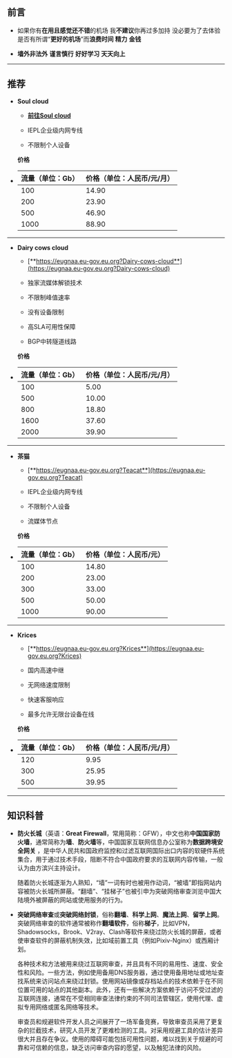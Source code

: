## 前言

- 如果你有**在用且感觉还不错**的机场 我**不建议**你再过多加持 没必要为了去体验是否有所谓“**更好的机场**”而**浪费时间** **精力** **金钱**

- **墙外非法外** **谨言慎行** **好好学习** **天天向上**

------

## 推荐

- **Soul cloud**

  - [**前往Soul cloud**](https://www.linghun5.com/#/register?code=NianBroken)

  - IEPL企业级内网专线

  - 不限制个人设备

  **价格**

- | 流量（单位：Gb） | 价格（单位：人民币/元/月） |
  | ---------------- | -------------------------- |
  | 100              | 14.90                      |
  | 200              | 23.90                      |
  | 500              | 46.90                      |
  | 1000             | 88.90                      |

------

- **Dairy cows cloud**

  - [**https://eugnaa.eu-gov.eu.org?Dairy-cows-cloud**](https://eugnaa.eu-gov.eu.org?Dairy-cows-cloud)

  - 独家流媒体解锁技术

  - 不限制峰值速率

  - 没有设备限制

  - 高SLA可用性保障

  - BGP中转隧道线路

  **价格**

- | 流量（单位：Gb） | 价格（单位：人民币/元/月） |
  | ---------------- | -------------------------- |
  | 100              | 5.00                       |
  | 500              | 10.00                      |
  | 800              | 18.80                      |
  | 1600             | 37.60                      |
  | 2000             | 39.90                      |

------

- **茶猫**

  - [**https://eugnaa.eu-gov.eu.org?Teacat**](https://eugnaa.eu-gov.eu.org?Teacat)

  - IEPL企业级内网专线

  - 不限制个人设备

  - 流媒体节点

  **价格**

- | 流量（单位：Gb） | 价格（单位：人民币/元）   |
  | ---------------- | -----------------------|
  | 100              | 14.80                  |
  | 200              | 23.00                  |
  | 300              | 33.00                  |
  | 500              | 50.00                  |
  | 1000             | 90.00                  |

------

- **Krices**

  - [**https://eugnaa.eu-gov.eu.org?Krices**](https://eugnaa.eu-gov.eu.org?Krices)

  - 国内高速中继

  - 无网络速度限制

  - 快速客服响应

  - 最多允许无限台设备在线

  **价格**

- | 流量（单位：Gb） | 价格（单位：人民币/元/月） |
   | ---------------- | -------------------------- |
   | 120              | 9.95                       |
   | 300              | 25.95                      |
   | 500              | 39.95                      |

------

## 知识科普

- **防火长城**（英语：**Great Firewall**，常用简称：GFW），中文也称**中国国家防火墙**，通常简称为**墙**、**防火墙**等，中国国家互联网信息办公室称为**数据跨境安全网关** ，是中华人民共和国政府监控和过滤互联网国际出口内容的软硬件系统集合，用于通过技术手段，阻断不符合中国政府要求的互联网内容传输，一般认为由方滨兴主持设计。

  随着防火长城逐渐为人熟知，“墙”一词有时也被用作动词，“被墙”即指网站内容被防火长城所屏蔽。“翻墙”、“挂梯子”也被引申为突破网络审查浏览中国大陆境外被屏蔽的网站或使用服务的行为。

- **突破网络审查**或**突破网络封锁**，俗称**翻墙**、**科学上网**、**魔法上网**、**留学上网**。突破网络审查的软件通常被称作**翻墙软件**，俗称**梯子**，比如VPN，Shadowsocks，Brook、V2ray、Clash等软件来绕过防火长城的屏蔽，或者使审查软件的屏蔽机制失效，比如域前置工具（例如Pixiv-Nginx）或西厢计划。

  各种技术和方法被用来绕过互联网审查，并且具有不同的易用性、速度、安全性和风险。一些方法，例如使用备用DNS服务器，通过使用备用地址或地址查找系统来访问站点来绕过封锁。使用网站镜像或存档站点的技术依赖于在不同位置可用的站点的其他副本。此外，还有一些解决方案依赖于访问不受过滤的互联网连接，通常在不受相同审查法律约束的不同司法管辖区，使用代理、虚拟专用网络或匿名网络等技术。

  审查员和规避软件开发人员之间展开了一场军备竞赛，导致审查员采用了更复杂的拦截技术，研究人员开发了更难检测的工具。对采用规避工具的估计差异很大并且存在争议。使用的障碍可能包括可用性问题，难以找到关于规避的可靠和可信赖的信息，缺乏访问审查内容的愿望，以及触犯法律的风险。
